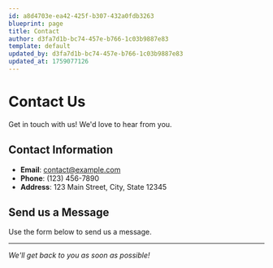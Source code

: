 ```yaml
---
id: a8d4703e-ea42-425f-b307-432a0fdb3263
blueprint: page
title: Contact
author: d3fa7d1b-bc74-457e-b766-1c03b9887e83
template: default
updated_by: d3fa7d1b-bc74-457e-b766-1c03b9887e83
updated_at: 1759077126
---
```


# Contact Us

Get in touch with us! We'd love to hear from you.

## Contact Information

- **Email**: contact@example.com
- **Phone**: (123) 456-7890
- **Address**: 123 Main Street, City, State 12345

## Send us a Message

Use the form below to send us a message.

---

*We'll get back to you as soon as possible!*